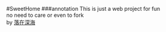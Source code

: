#SweetHome
###annotation
This is just a web project for fun  
no need to care or even to fork  
by [落在深海][1]

[1]:http://weibo.com/lacunafario "落在深海"
